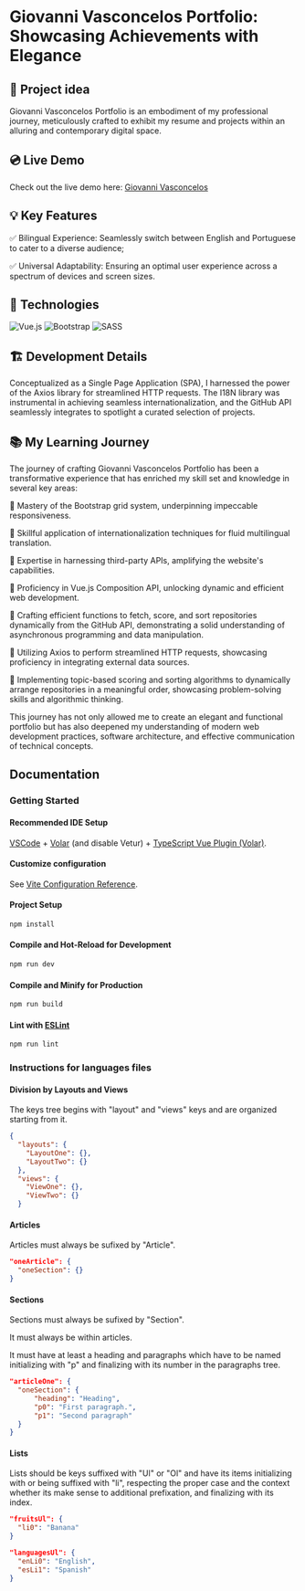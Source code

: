 # Giovanni Vasconcelos Portfolio: Showcasing Achievements with Elegance

## 📌 Project idea

Giovanni Vasconcelos Portfolio is an embodiment of my professional journey, meticulously crafted to exhibit my resume and projects within an alluring and contemporary digital space.

## 💿 Live Demo

Check out the live demo here: [Giovanni Vasconcelos](https://vasconcelos-giovanni.github.io/giovanni-vasconcelos)

## 💡 Key Features

✅ Bilingual Experience: Seamlessly switch between English and Portuguese to cater to a diverse audience;

✅ Universal Adaptability: Ensuring an optimal user experience across a spectrum of devices and screen sizes.

## 🔧 Technologies

![Vue.js](https://img.shields.io/badge/vuejs-%2335495e.svg?style=for-the-badge&logo=vuedotjs&logoColor=%234FC08D)
![Bootstrap](https://img.shields.io/badge/bootstrap-%23563D7C.svg?style=for-the-badge&logo=bootstrap&logoColor=white)
![SASS](https://img.shields.io/badge/SASS-hotpink.svg?style=for-the-badge&logo=SASS&logoColor=white)

## 🏗️ Development Details

Conceptualized as a Single Page Application (SPA), I harnessed the power of the Axios library for streamlined HTTP requests. The I18N library was instrumental in achieving seamless internationalization, and the GitHub API seamlessly integrates to spotlight a curated selection of projects.

## 📚 My Learning Journey

The journey of crafting Giovanni Vasconcelos Portfolio has been a transformative experience that has enriched my skill set and knowledge in several key areas:

📌 Mastery of the Bootstrap grid system, underpinning impeccable responsiveness.

📌 Skillful application of internationalization techniques for fluid multilingual translation.

📌 Expertise in harnessing third-party APIs, amplifying the website's capabilities.

📌 Proficiency in Vue.js Composition API, unlocking dynamic and efficient web development.

📌 Crafting efficient functions to fetch, score, and sort repositories dynamically from the GitHub API, demonstrating a solid understanding of asynchronous programming and data manipulation.

📌 Utilizing Axios to perform streamlined HTTP requests, showcasing proficiency in integrating external data sources.

📌 Implementing topic-based scoring and sorting algorithms to dynamically arrange repositories in a meaningful order, showcasing problem-solving skills and algorithmic thinking.

This journey has not only allowed me to create an elegant and functional portfolio but has also deepened my understanding of modern web development practices, software architecture, and effective communication of technical concepts.

## Documentation

### Getting Started

#### Recommended IDE Setup

[VSCode](https://code.visualstudio.com/) + [Volar](https://marketplace.visualstudio.com/items?itemName=Vue.volar) (and disable Vetur) + [TypeScript Vue Plugin (Volar)](https://marketplace.visualstudio.com/items?itemName=Vue.vscode-typescript-vue-plugin).

#### Customize configuration

See [Vite Configuration Reference](https://vitejs.dev/config/).

#### Project Setup

```sh
npm install
```

#### Compile and Hot-Reload for Development

```sh
npm run dev
```

#### Compile and Minify for Production

```sh
npm run build
```

#### Lint with [ESLint](https://eslint.org/)

```sh
npm run lint
```

### Instructions for languages files

#### Division by Layouts and Views

The keys tree begins with "layout" and "views" keys and are organized starting from it.

```json
{
  "layouts": {
    "LayoutOne": {},
    "LayoutTwo": {}
  },
  "views": {
    "ViewOne": {},
    "ViewTwo": {}
  }
```

#### Articles

Articles must always be sufixed by "Article".

```json
"oneArticle": {
  "oneSection": {}
}

```
#### Sections

Sections must always be sufixed by "Section".

It must always be within articles.

It must have at least a heading and paragraphs which have to be named initializing with "p" and finalizing with its number in the paragraphs tree.

```json
"articleOne": {
  "oneSection": {
      "heading": "Heading",
      "p0": "First paragraph.",
      "p1": "Second paragraph"
  }
}
```

#### Lists

Lists should be keys suffixed with "Ul" or "Ol" and have its items initializing with or being suffixed with "li", respecting the proper case and the context whether its make sense to additional prefixation, and finalizing with its index.

```json
"fruitsUl": {
  "li0": "Banana"
}

"languagesUl": {
  "enLi0": "English",
  "esLi1": "Spanish"
}
```
